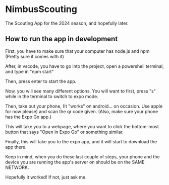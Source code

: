 # NimbusScouting

The Scouting App for the 2024 season, and hopefully later.

## How to run the app in development

First, you have to make sure that your computer has node.js and npm (Pretty sure it comes with it)

After, in vscode, you have to go into the project, open a powershell terminal, and type in "npm start"

Then, press enter to start the app.

Now, you will see many different options. You will want to first, press "s" while in the terminal to switch to expo mode.

Then, take out your phone, (It "works" on android... on occasion. Use apple for now please) and scan the qr code given. (Also, make sure your phone 
has the Expo Go app.)

This will take you to a webpage, where you want to click the bottom-most button that says "Open in Expo Go" or something similar.

Finally, this will take you to the expo app, and it will start to download the app there.

Keep in mind, when you do these last couple of steps, your phone and the device you are running the app's server on should be on the SAME NETWORK.

Hopefully it worked! If not, just ask me.
